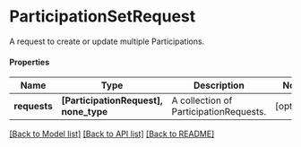 # ParticipationSetRequest

A request to create or update multiple Participations.

#### Properties
Name | Type | Description | Notes
------------ | ------------- | ------------- | -------------
**requests** | **[ParticipationRequest], none_type** | A collection of ParticipationRequests. | [optional] 

[[Back to Model list]](../README.md#documentation-for-models) [[Back to API list]](../README.md#documentation-for-api-endpoints) [[Back to README]](../README.md)


